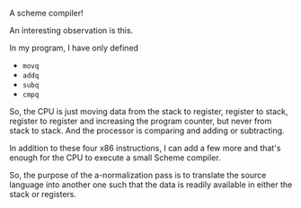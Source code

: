A scheme compiler!

An interesting observation is this.

In my program, I have only defined 

- `movq`
- `addq`
- `subq`
- `cmpq`

So, the CPU is just moving data from the stack to register, register to stack, register to register and increasing the program counter, but never from stack to stack. And the processor is comparing and adding or subtracting.

In addition to these four x86 instructions, I can add a few more and that's enough for the CPU to execute a small Scheme compiler.

So, the purpose of the a-normalization pass is to translate the source language into another one such that the data is readily available in
either the stack or registers.
